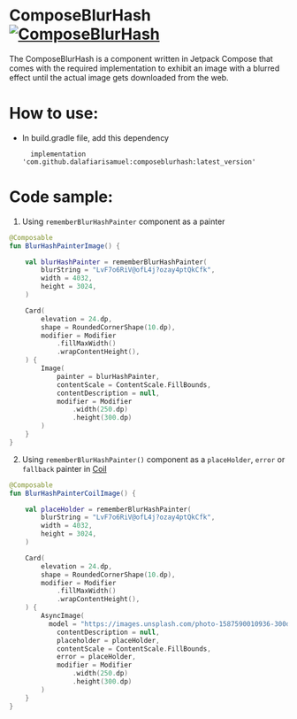 # ComposeBlurHash [![ComposeBlurHash](https://jitpack.io/v/dalafiarisamuel/composeblurhash.svg)](https://jitpack.io/#dalafiarisamuel/composeblurhash)

The ComposeBlurHash is a component written in Jetpack Compose that comes with the required
implementation to exhibit an image with a blurred effect until the actual image gets downloaded from
the web.

# How to use:

- In build.gradle file, add this dependency

        implementation 'com.github.dalafiarisamuel:composeblurhash:latest_version'

# Code sample:

1. Using `rememberBlurHashPainter` component as a painter

```kotlin
@Composable
fun BlurHashPainterImage() {

    val blurHashPainter = rememberBlurHashPainter(
        blurString = "LvF7o6RiV@ofL4j?ozay4ptQkCfk",
        width = 4032,
        height = 3024,
    )

    Card(
        elevation = 24.dp,
        shape = RoundedCornerShape(10.dp),
        modifier = Modifier
            .fillMaxWidth()
            .wrapContentHeight(),
    ) {
        Image(
            painter = blurHashPainter,
            contentScale = ContentScale.FillBounds,
            contentDescription = null,
            modifier = Modifier
                .width(250.dp)
                .height(300.dp)
        )
    }
}

```

2. Using `rememberBlurHashPainter()` component as a `placeHolder`, `error` or `fallback` painter in [Coil](https://github.com/coil-kt/coil)

```kotlin
@Composable
fun BlurHashPainterCoilImage() {

    val placeHolder = rememberBlurHashPainter(
        blurString = "LvF7o6RiV@ofL4j?ozay4ptQkCfk",
        width = 4032,
        height = 3024,
    )

    Card(
        elevation = 24.dp,
        shape = RoundedCornerShape(10.dp),
        modifier = Modifier
            .fillMaxWidth()
            .wrapContentHeight(),
    ) {
        AsyncImage(
          model = "https://images.unsplash.com/photo-1587590010936-300da0d70b9e",
            contentDescription = null,
            placeholder = placeHolder,
            contentScale = ContentScale.FillBounds,
            error = placeHolder,
            modifier = Modifier
                .width(250.dp)
                .height(300.dp)
        )
    }
}
```

